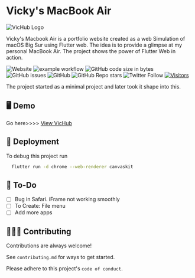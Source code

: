 # Vicky's MacBook Air

![VicHub Logo](docs/VicHubLogo.jpg)

Vicky's Macbook Air is a portfolio website created as a web Simulation of macOS Big Sur using Flutter web. The idea is to provide a glimpse at my personal MacBook Air. The project shows the power of Flutter Web in action.

![Website](https://img.shields.io/website?down_message=offline&up_message=online&url=https%3A%2F%2Felectyrion.github.io%2Fchrishub)
![example workflow](https://github.com/electyrion/vichub/actions/workflows/web.yml/badge.svg)
![GitHub code size in bytes](https://img.shields.io/github/languages/code-size/electyrion/vichub)
![GitHub issues](https://img.shields.io/github/issues/electyrion/vichub)
![GitHub](https://img.shields.io/github/license/electyrion/vichub)
![GitHub Repo stars](https://img.shields.io/github/stars/electyrion/vichub?style=social)
![Twitter Follow](https://img.shields.io/twitter/follow/sokkablyat?style=social)
[![Visitors](https://api.visitorbadge.io/api/combined?path=https%3A%2F%2Fgithub.com%2Felectyrion%2Fvichub&label=Visitors&countColor=%23263759&style=flat)](https://visitorbadge.io/status?path=https%3A%2F%2Fgithub.com%2Felectyrion%2Fvichub)

The project started as a minimal project and later took it shape into this.

## 🖥️ Demo

Go here>>>> [View VicHub](https://electyrion.github.io/vichub)

## 🚀 Deployment

To debug this project run

```bash
  flutter run -d chrome --web-renderer canvaskit
```

## 🔰 To-Do

- [  ] Bug in Safari. iFrame not working smoothly
- [  ] To Create: File menu
- [  ] Add more apps

## 👩🏻‍💻 Contributing

Contributions are always welcome!

See `contributing.md` for ways to get started.

Please adhere to this project's `code of conduct`.
